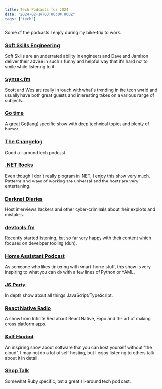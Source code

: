 ```yaml
---
title: Tech Podcasts for 2024
date: "2024-02-14T00:00:00.000Z"
tags: ["tech"]
---
```


Some of the podcasts I enjoy during my bike-trip to work.

### [Soft Skills Engineering](https://softskills.audio/)

Soft Skills are an underrated ability in engineers and Dave and Jamison deliver their advise in such a funny and helpful way that it's hard not to smile while listening to it.

### [Syntax.fm](https://syntax.fm/)

Scott and Wes are really in touch with what's trending in the tech world and usually have both great guests and interesting takes on a various range of subjects.

### [Go time](https://changelog.com/gotime)

A great Go(lang) specific show with deep technical topics and plenty of humor.

### [The Changelog](https://changelog.com/podcast)

Good all-around tech podcast.

### [.NET Rocks](https://www.dotnetrocks.com/about)

Even though I don't really program in .NET, I enjoy this show very much. Patterns and ways of working are universal and the hosts are very entertaining.

### [Darknet Diaries](https://darknetdiaries.com/)

Host interviews hackers and other cyber-criminals about their exploits and mistakes.

### [devtools.fm](https://www.devtools.fm/)

Recently started listening, but so far very happy with their content which focuses on developer tooling (duh).

### [Home Assistant Podcast](https://hasspodcast.io/)

As someone who likes tinkering with smart-home stuff, this show is very inspiring to what you can do with a few lines of Python or YAML.

### [JS Party](https://changelog.com/jsparty)

In depth show about all things JavaScript/TypeScript.

### [React Native Radio](https://reactnativeradio.com/)

A show from Infinite Red about React Native, Expo and the art of making cross platform apps.

### [Self Hosted](https://selfhosted.show/)

An inspiring show about software that you can host yourself without "the cloud". I may not do a lot of self hosting, but I enjoy listening to others talk about it in detail.

### [Shop Talk](https://shoptalkshow.com/)

Somewhat Ruby specific, but a great all-around tech pod cast.
